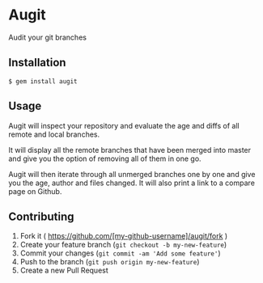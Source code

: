 # Augit

Audit your git branches

## Installation

```shell
$ gem install augit
```

## Usage

Augit will inspect your repository and evaluate the age and diffs of all remote and local branches.


It will display all the remote branches that have been merged into master and give you the option of removing all of them in one go.

Augit will then iterate through all unmerged branches one by one and give you the age, author and files changed. It will also print a link to a compare page on Github.

## Contributing

1. Fork it ( https://github.com/[my-github-username]/augit/fork )
2. Create your feature branch (`git checkout -b my-new-feature`)
3. Commit your changes (`git commit -am 'Add some feature'`)
4. Push to the branch (`git push origin my-new-feature`)
5. Create a new Pull Request
